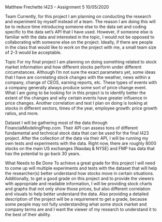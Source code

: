 Matthew Frechette
I423 – Assignment 5
10/05/2020

Team
Currently, for this project I am planning on conducting the research and experiment by myself instead of a team. The reason I am doing this will be to reduce time introducing someone else to the data set and coding specific to the data set’s API that I have used. However, if someone else is familiar with the data and interested in the topic, I would not be opposed to collaborating with someone else on the project. Ideally, if there are people in the class that would like to work on the project with me, a small team size of 2-3 would be acceptable.

Topic
For my final project I am planning on doing something related to stock market information and how different stocks perform under different circumstances. Although I’m not sure the exact parameters yet, some ideas that I have are correlating stock changes with the weather, news within a company, change of CEOS, earning reports, etc. These types of events with a company generally always produce some sort of price change event. What I am going to be looking for in this project is to identify better the extent of the changes and why certain events have greater influence in price changes. 
Another correlation and test I plan on doing is looking at stocks in different sectors, times of the year, employee growth: price growth ratios, and more. 

Dataset
I will be gathering most of the data through FinancialModelingPrep.com. Their API can assess tons of different fundamental and technical stock data that can be used for the final I423 project. After the collection of the data via their API, I will be running my own tests and experiments with the data. Right now, there are roughly 8000 stocks on the main US exchanges (Nasdaq & NYSE) and FMP has data that has the potential to go back 30 years. 

What Needs to Be Done
To achieve a great grade for this project I will need to come up will multiple experiments and tests with the dataset that will help the researcher(s) better understand how stocks move in certain situations. Additionally, to get a good grade on this project and to provide the viewers with appropriate and readable information, I will be providing stock charts and graphs that not only show those prices, but also different correlation and visuals to help better understand the data. Also providing a detailed description of the project will be a requirement to get a grade, because some people may not fully understanding what some stock market and company terms are and I want the viewer of my research to understand it to the best of their ability. 
